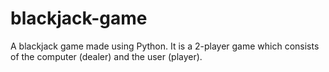 # blackjack-game
A blackjack game made using Python. It is a 2-player game which consists of the computer (dealer) and the user (player).
